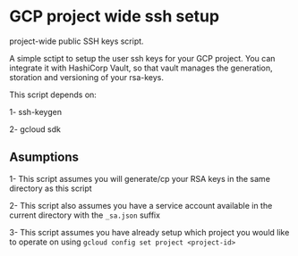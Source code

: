 # GCP project wide ssh setup 
project-wide public SSH keys script. 

A simple sctipt to setup the user ssh keys for your GCP project. You can integrate it with HashiCorp Vault, so that vault manages the generation, storation and versioning of your rsa-keys. 

This script depends on:

 1- ssh-keygen
 
 2- gcloud sdk

## Asumptions

1- This script assumes you will generate/cp your RSA keys in the same directory as this script

2- This script also assumes you have a service account available in the current directory with the `_sa.json` suffix

3- This script assumes you have already setup which project you would like to operate on using `gcloud config set project <project-id>`
